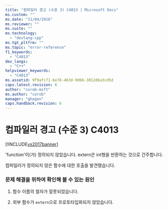 ```yaml
---
title: "컴파일러 경고 (수준 3) C4013 | Microsoft Docs"
ms.custom: ""
ms.date: "11/04/2016"
ms.reviewer: ""
ms.suite: ""
ms.technology: 
  - "devlang-cpp"
ms.tgt_pltfrm: ""
ms.topic: "error-reference"
f1_keywords: 
  - "C4013"
dev_langs: 
  - "C++"
helpviewer_keywords: 
  - "C4013"
ms.assetid: 9f9afc71-6e78-463d-9d66-3012d6a3cd5d
caps.latest.revision: 6
author: "corob-msft"
ms.author: "corob"
manager: "ghogen"
caps.handback.revision: 6
---
```

# 컴파일러 경고 (수준 3) C4013
[!INCLUDE[vs2017banner](../../assembler/inline/includes/vs2017banner.md)]

'function'이\(가\) 정의되지 않았습니다. extern은 int형을 반환하는 것으로 간주합니다.  
  
 컴파일러가 정의되지 않은 함수에 대한 호출을 발견했습니다.  
  
### 문제 해결을 위하여 확인해 볼 수 있는 원인  
  
1.  함수 이름의 철자가 잘못되었습니다.  
  
2.  외부 함수가 `extern`으로 프로토타입화되지 않았습니다.